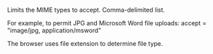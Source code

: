 Limits the MIME types to accept. Comma-delimited list. 

For example, to permit JPG and Microsoft Word file uploads:
accept = "image/jpg, application/msword"

The browser uses file extension to determine file type.